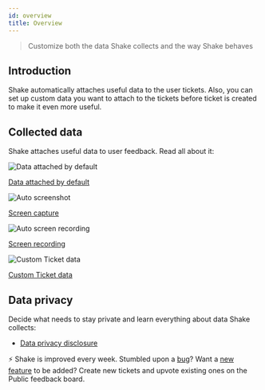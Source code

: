 ```yaml
---
id: overview
title: Overview
---
```


> Customize both the data Shake collects and the way Shake behaves

## Introduction

Shake automatically attaches useful data to the user tickets. Also, you can set up custom data you want to attach to the tickets before ticket is created to make it even more useful.



## Collected data

Shake attaches useful data to user feedback. Read all about it:

<div class="featuresList">
	<div>
        <img src="/docs/img/essential-data@2x.png" alt="Data attached by default"/>
        <p><a href="/docs/web/configuration-and-data/data-attached-by-default/">Data attached by default</a></p>
    </div>
	<div>
        <img src="/docs/img/auto-screenshot@2x.png" alt="Auto screenshot"/>
        <p><a href="/docs/web/configuration-and-data/auto-screenshot/">Screen capture</a></p>
    </div>
    <div>
        <img src="/docs/img/screen-recording@2x.png" alt="Auto screen recording"/>
        <p><a href="/docs/web/configuration-and-data/auto-screen-recording/">Screen recording</a></p>
    </div>
	<div>
        <img src="/docs/img/feature-custom-ticket-data@2x.png" alt="Custom Ticket data"/>
        <p><a href="/docs/web/configuration-and-data/ticket-metadata/">Custom Ticket data</a></p>
    </div>
</div>

## Data privacy

Decide what needs to stay private and learn everything about data Shake collects:
* [Data privacy disclosure](web/configuration-and-data/data-privacy-disclosure.md)

<p class="p2 mt-80 mb-10">⚡️ Shake is improved every week.
Stumbled upon a <a href="https://feedback.shakebugs.com/bugs">bug</a>?
Want a <a href="https://feedback.shakebugs.com/feature-requests">new feature</a> to be added?
Create new tickets and upvote existing ones on the Public feedback board.</p>
<p></p>
